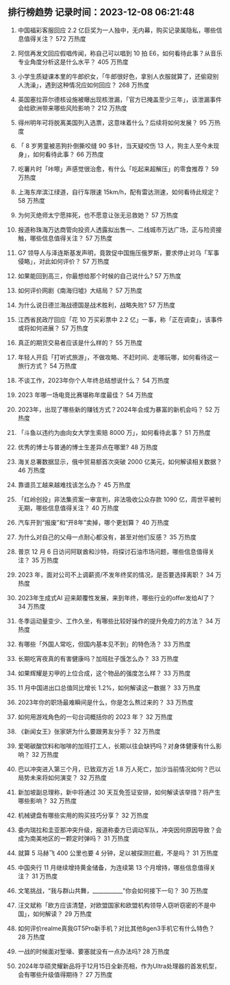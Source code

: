 
## 排行榜趋势 记录时间：2023-12-08 06:21:48
  
  1. 中国福彩客服回应 2.2 亿巨奖为一人独中，无内幕，购买记录属隐私，哪些信息值得关注？ 572 万热度
    
  2. 阿信再发文回应假唱传闻，称自己可以唱到 10 拍 E6，如何看待此事？从音乐专业角度分析这是什么水平？ 405 万热度
    
  3. 小学生质疑课本里的牛郎织女，「牛郎很好色，拿别人衣服就算了，还偷窥别人洗澡」，遇到这种情况应如何回应？ 268 万热度
    
  4. 英国塞拉菲尔德核设施被曝出现核泄漏，「官方已掩盖至少三年」，该泄漏事件会给欧洲带来哪些风险影响？ 212 万热度
    
  5. 得州明年可将脱离美国列入选票，这意味着什么？后续将如何发展？ 95 万热度
    
  6. 「 8 岁男童被恶狗扑倒撕咬缝 90 多针，当天疑咬伤 13 人，狗主人至今未现身」，如何看待此事？ 66 万热度
    
  7. 吃薯片时「咔嚓」声感觉很治愈，有什么「吃起来超解压」的零食推荐？ 59 万热度
    
  8. 上海东岸滨江绿道，自行车限速 15km/h，配有雷达测速，如何看待此规定？ 58 万热度
    
  9. 为何灭绝师太宁愿摔死，也不愿意让张无忌救她？ 57 万热度
    
  10. 报道称珠海万达商管向投资人透露拟出售一、二线城市万达广场，正与险资接触，哪些信息值得关注？ 57 万热度
    
  11. G7 领导人与泽连斯基发声明，竟敦促中国施压俄罗斯，要求停止对乌「军事侵略」，对此如何评价？ 57 万热度
    
  12. 如果能回到高三，你最想给那个时候的自己说什么? 57 万热度
    
  13. 如何评价网剧《南海归墟》大结局？ 57 万热度
    
  14. 为什么说日德兰海战德国是战术胜利，战略失败? 57 万热度
    
  15. 江西省民政厅回应「花 10 万买彩票中 2.2 亿」一事，称「正在调查」，该事件或将如何进展？ 57 万热度
    
  16. 真正的期货交易者应该是什么样的？ 55 万热度
    
  17. 年轻人开启「打听式旅游」，不做攻略、不赶时间、走哪玩哪，如何看待这一旅行方式？ 54 万热度
    
  18. 不谈工作，2023年你个人年终总结想说什么？ 54 万热度
    
  19. 2023 年哪一场电竞比赛堪称年度最佳？ 54 万热度
    
  20. 2023年，出现了哪些新的赚钱方式？2024年会成为暴富的新机会吗？ 52 万热度
    
  21. 「斗鱼以违约为由向女大学生索赔 8000 万」，如何看待此事？ 51 万热度
    
  22. 优秀的博士与普通的博士生差异点在哪里? 48 万热度
    
  23. 海关总署数据显示，俄中贸易额首次突破 2000 亿美元，如何解读相关数据？ 46 万热度
    
  24. 靠谱员工越来越难找该怎么办？ 45 万热度
    
  25. 「红岭创投」非法集资案一审宣判，非法吸收公众存款 1090 亿，周世平被判无期，哪些信息值得关注？ 40 万热度
    
  26. 汽车开到“报废”和“开8年”卖掉，哪个更划算？ 40 万热度
    
  27. 为什么对自己的父母一点耐心都没有，甚至对他们反感？ 35 万热度
    
  28. 普京 12 月 6 日访问阿联酋和沙特，将探讨石油市场问题，哪些信息值得关注？ 35 万热度
    
  29. 2023 年，面对公司不上调薪资/不发年终奖的情况，是否要选择离职？ 34 万热度
    
  30. 2023年生成式AI 迎来颠覆性发展，来到年终，哪些行业的offer发给AI了？ 34 万热度
    
  31. 冬季运动量变少、工作久坐，有哪些比较好操作的提升免疫力的方法？ 34 万热度
    
  32. 有哪些「外国人常吃，但国内基本见不到」的特色汤？ 33 万热度
    
  33. 长期吃宵夜真的有害健康吗？加班肚子饿怎么办？ 33 万热度
    
  34. 如果辉耀是刃甲的上位合成，这个物品的强度怎么样？ 33 万热度
    
  35. 11 月中国进出口总值同比增长 1.2%，如何解读这一数据？ 33 万热度
    
  36. 2023年你的职场最难瞬间是什么，你是怎么熬过来的？ 33 万热度
    
  37. 如何用游戏角色的一句台词概括你的 2023 年？ 32 万热度
    
  38. 《新闻女王》张家妍为什么要跟男友分手？ 32 万热度
    
  39. 爱喝碳酸饮料和咖啡的加班打工人，长期以往会缺钙吗？对身体健康有什么影响？ 32 万热度
    
  40. 巴以冲突进入第三个月，已致双方近 1.8 万人死亡，加沙当前情况如何？巴以局势未来将如何演变？ 32 万热度
    
  41. 新加坡副总理称，新中将通过 30 天互免签证安排，如何解读该举措？将产生哪些影响？ 32 万热度
    
  42. 机械键盘有哪些实用的购买技巧分享？ 32 万热度
    
  43. 委内瑞拉和圭亚那冲突升级，报道称委方已调动军队，冲突因何原因导致？会成为南美地区的一颗定时弹吗？ 31 万热度
    
  44. 就算 5 马赫飞 400 公里也要 4 分钟，足以被探测拦截，不是吗？ 31 万热度
    
  45. 中国央行 11 月继续增持黄金储备，为连续第 13 个月增持，哪些信息值得关注？ 31 万热度
    
  46. 文笔挑战，“我与群山共舞，___________"你会如何接下一句？ 30 万热度
    
  47. 汪文斌称「欧方应该清楚，对欧盟国家和欧盟机构领导人窃听窃密的不是中国」，如何解读？ 29 万热度
    
  48. 如何评价realme真我GT5Pro新手机？对比其他8gen3手机它有什么特色？ 28 万热度
    
  49. 一战的时候面对堑壕、要塞就没有一点办法吗? 28 万热度
    
  50. 2024年华硕灵耀新品将于12月15日全新亮相，作为Ultra处理器的首发机型，会有哪些升级值得期待？ 27 万热度
    
